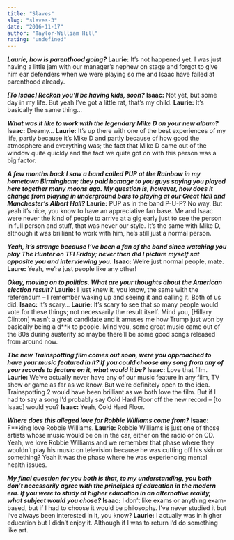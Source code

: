 ```yaml
---
title: "Slaves"
slug: "slaves-3"
date: "2016-11-17"
author: "Taylor-William Hill"
rating: "undefined"
---
```


_**Laurie, how is parenthood going?**_ **Laurie:** It’s not happened yet. I was just having a little jam with our manager’s nephew on stage and forgot to give him ear defenders when we were playing so me and Isaac have failed at parenthood already.

_**\[To Isaac\] Reckon you’ll be having kids, soon?**_ **Isaac:** Not yet, but some day in my life. But yeah I’ve got a little rat, that’s my child. **Laurie:** It’s basically the same thing…

_**What was it like to work with the legendary Mike D on your new album?**_ **Isaac:** Dreamy… **Laurie:** It’s up there with one of the best experiences of my life, partly because it’s Mike D and partly because of how good the atmosphere and everything was; the fact that Mike D came out of the window quite quickly and the fact we quite got on with this person was a big factor.

_**A few months back I saw a band called PUP at the Rainbow in my hometown Birmingham; they paid homage to you guys saying you played here together many moons ago. My question is, however, how does it change from playing in underground bars to playing at our Great Hall and Manchester’s Albert Hall?**_ **Laurie:** PUP as in the band P-U-P? No way. But yeah it’s nice, you know to have an appreciative fan base. Me and Isaac were never the kind of people to arrive at a gig early just to see the person in full person and stuff, that was never our style. It’s the same with Mike D, although it was brilliant to work with him, he’s still just a normal person.

_**Yeah, it’s strange because I’ve been a fan of the band since watching you play The Hunter on TFI Friday; never then did I picture myself sat opposite you and interviewing you.**_ **Isaac:** We’re just normal people, mate. **Laure:** Yeah, we’re just people like any other!

_**Okay, moving on to politics. What are your thoughts about the American election result?**_ **Laurie:** I just knew it, you know, the same with the referendum – I remember waking up and seeing it and calling it. Both of us did. **Isaac:** It’s scary… **Laurie:** It’s scary to see that so many people would vote for these things; not necessarily the result itself. Mind you, \[Hillary Clinton\] wasn’t a great candidate and it amuses me how Trump just won by basically being a d\*\*k to people. Mind you, some great music came out of the 80s during austerity so maybe there’ll be some good songs released from around now.

_**The new Trainspotting film comes out soon, were you approached to have your music featured in it? If you could choose any song from any of your records to feature on it, what would it be?**_ **Isaac:** Love that film. **Laurie:** We’ve actually never have any of our music feature in any film, TV show or game as far as we know. But we’re definitely open to the idea. Trainspotting 2 would have been brilliant as we both love the film. But if I had to say a song I’d probably say Cold Hard Floor off the new record – \[to Isaac\] would you? **Isaac:** Yeah, Cold Hard Floor.

_**Where does this alleged love for Robbie Williams come from?**_ **Isaac:** F\*\*king love Robbie Williams. **Laurie:** Robbie Williams is just one of those artists whose music would be on in the car, either on the radio or on CD. Yeah, we love Robbie Williams and we remember that phase where they wouldn’t play his music on television because he was cutting off his skin or something? Yeah it was the phase where he was experiencing mental health issues.

_**My final question for you both is that, to my understanding, you both don’t necessarily agree with the principles of education in the modern era. If you were to study at higher education in an alternative reality, what subject would you chose?**_ **Isaac:** I don’t like exams or anything exam-based, but if I had to choose it would be philosophy. I’ve never studied it but I’ve always been interested in it, you know? **Laurie:** I actually was in higher education but I didn’t enjoy it. Although if I was to return I’d do something like art.
